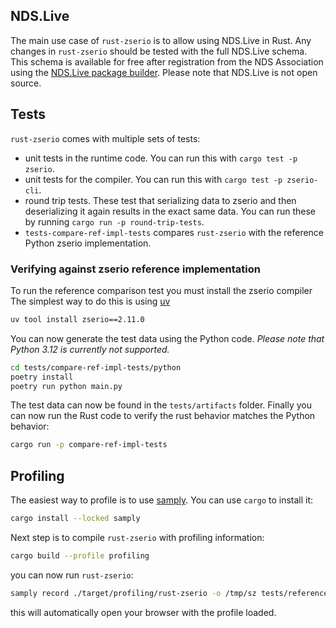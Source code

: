 ## NDS.Live

The main use case of `rust-zserio` is to allow using NDS.Live in Rust. Any
changes in `rust-zserio` should be tested with the full NDS.Live schema. This
schema is available for free after registration from the NDS Association using
the [NDS.Live package builder](https://pack.nds.live). Please note that NDS.Live
is not open source.

## Tests

`rust-zserio` comes with multiple sets of tests:

- unit tests in the runtime code. You can run this with `cargo test -p zserio`.
- unit tests for the compiler. You can run this with `cargo test -p zserio-cli`.
- round trip tests. These test that serializing data to zserio and then
  deserializing it again results in the exact same data. You can run these
  by running `cargo run -p round-trip-tests`.
- `tests-compare-ref-impl-tests` compares `rust-zserio` with the reference
  Python zserio implementation.

### Verifying against zserio reference implementation

To run the reference comparison test you must install the zserio compiler
The simplest way to do this is using [uv](https://docs.astral.sh/uv/)

```sh
uv tool install zserio==2.11.0
```

You can now generate the test data using the Python code. _Please note that
Python 3.12 is currently not supported._

```sh
cd tests/compare-ref-impl-tests/python
poetry install
poetry run python main.py
```

The test data can now be found in the `tests/artifacts` folder. Finally you can
now run the Rust code to verify the rust behavior matches the Python behavior:

```sh
cargo run -p compare-ref-impl-tests
```

## Profiling

The easiest way to profile is to use
[samply](https://github.com/mstange/samply). You can use `cargo` to install it:

```sh
cargo install --locked samply
```

Next step is to compile `rust-zserio` with profiling information:

```sh
cargo build --profile profiling
```

you can now run `rust-zserio`:

```sh
samply record ./target/profiling/rust-zserio -o /tmp/sz tests/reference_modules
```

this will automatically open your browser with the profile loaded.
